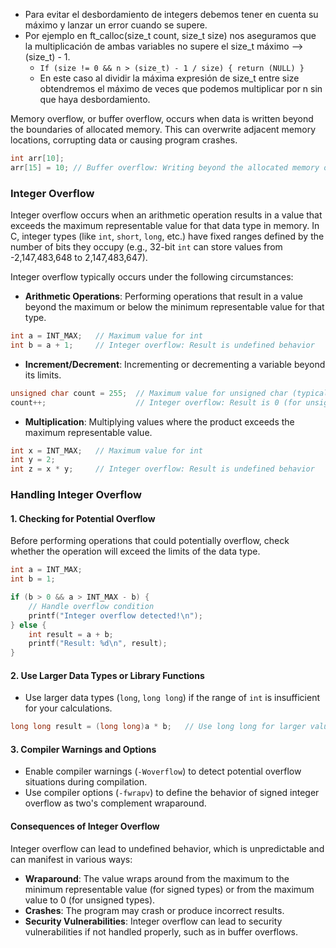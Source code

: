- Para evitar el desbordamiento de integers debemos tener en cuenta su máximo y lanzar un error cuando se supere. 
- Por ejemplo en ft_calloc(size_t count, size_t size) nos aseguramos que la multiplicación de ambas variables no supere el size_t máximo --> (size_t) - 1. 
    - `If (size != 0 && n > (size_t) - 1 / size) { return (NULL) }` 
    - En este caso al dividir la máxima expresión de size_t entre size obtendremos el máximo de veces que podemos multiplicar por n sin que haya desbordamiento.

Memory overflow, or buffer overflow, occurs when data is written beyond the boundaries of allocated memory. This can overwrite adjacent memory locations, corrupting data or causing program crashes.
```c
int arr[10];
arr[15] = 10; // Buffer overflow: Writing beyond the allocated memory of arr
```
### Integer Overflow

Integer overflow occurs when an arithmetic operation results in a value that exceeds the maximum representable value for that data type in memory. In C, integer types (like `int`, `short`, `long`, etc.) have fixed ranges defined by the number of bits they occupy (e.g., 32-bit `int` can store values from -2,147,483,648 to 2,147,483,647).

Integer overflow typically occurs under the following circumstances:
- **Arithmetic Operations**: Performing operations that result in a value beyond the maximum or below the minimum representable value for that type.
```c
int a = INT_MAX;   // Maximum value for int
int b = a + 1;     // Integer overflow: Result is undefined behavior
```
- **Increment/Decrement**: Incrementing or decrementing a variable beyond its limits.
```c
unsigned char count = 255;  // Maximum value for unsigned char (typically 255)
count++;                    // Integer overflow: Result is 0 (for unsigned types)
```
- **Multiplication**: Multiplying values where the product exceeds the maximum representable value.
```c
int x = INT_MAX;   // Maximum value for int
int y = 2;
int z = x * y;     // Integer overflow: Result is undefined behavior
```

### Handling Integer Overflow

#### 1. Checking for Potential Overflow

Before performing operations that could potentially overflow, check whether the operation will exceed the limits of the data type.
```c
int a = INT_MAX;
int b = 1;

if (b > 0 && a > INT_MAX - b) {
    // Handle overflow condition
    printf("Integer overflow detected!\n");
} else {
    int result = a + b;
    printf("Result: %d\n", result);
}
```

#### 2. Use Larger Data Types or Library Functions

- Use larger data types (`long`, `long long`) if the range of `int` is insufficient for your calculations.
```c
long long result = (long long)a * b;   // Use long long for larger values
```
#### 3. Compiler Warnings and Options

- Enable compiler warnings (`-Woverflow`) to detect potential overflow situations during compilation.
- Use compiler options (`-fwrapv`) to define the behavior of signed integer overflow as two's complement wraparound.
#### Consequences of Integer Overflow

Integer overflow can lead to undefined behavior, which is unpredictable and can manifest in various ways:

- **Wraparound**: The value wraps around from the maximum to the minimum representable value (for signed types) or from the maximum value to 0 (for unsigned types).
- **Crashes**: The program may crash or produce incorrect results.
- **Security Vulnerabilities**: Integer overflow can lead to security vulnerabilities if not handled properly, such as in buffer overflows.